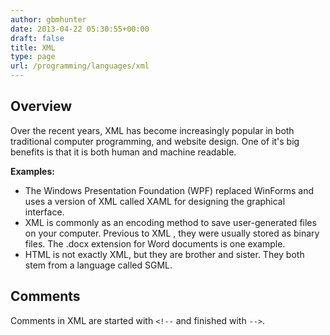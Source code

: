 ```yaml
---
author: gbmhunter
date: 2013-04-22 05:30:55+00:00
draft: false
title: XML
type: page
url: /programming/languages/xml
---
```


## Overview

Over the recent years, XML has become increasingly popular in both traditional computer programming, and website design. One of it's big benefits is that it is both human and machine readable.

**Examples:**

* The Windows Presentation Foundation (WPF) replaced WinForms and uses a version of XML called XAML for designing the graphical interface.
* XML is commonly as an encoding method to save user-generated files on your computer. Previous to XML , they were usually stored as binary files. The .docx extension for Word documents is one example.
* HTML is not exactly XML, but they are brother and sister. They both stem from a language called SGML.

## Comments

Comments in XML are started with `<!--` and finished with `-->`.
